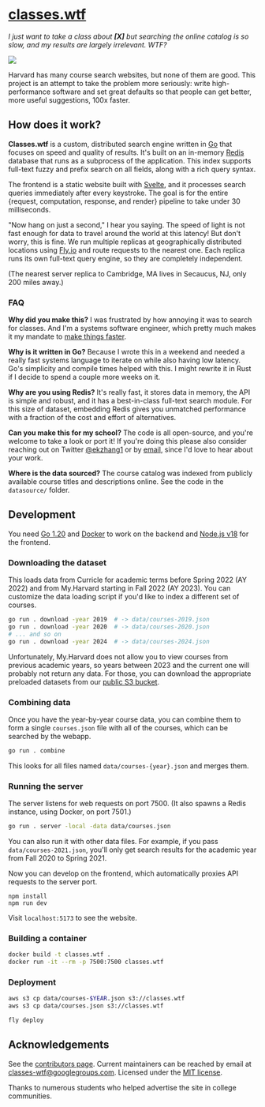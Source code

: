# [classes.wtf](https://classes.wtf/)

_I just want to take a class about **\[X\]** but searching the online catalog is so slow, and my results are largely irrelevant. WTF?_

![](https://i.imgur.com/UMBZDKU.png)

Harvard has many course search websites, but none of them are good. This project is an attempt to take the problem more seriously: write high-performance software and set great defaults so that people can get better, more useful suggestions, 100x faster.

## How does it work?

**Classes.wtf** is a custom, distributed search engine written in [Go](https://go.dev/) that focuses on speed and quality of results. It's built on an in-memory [Redis](https://redis.io/) database that runs as a subprocess of the application. This index supports full-text fuzzy and prefix search on all fields, along with a rich query syntax.

The frontend is a static website built with [Svelte](https://svelte.dev/), and it processes search queries immediately after every keystroke. The goal is for the entire {request, computation, response, and render} pipeline to take under 30 milliseconds.

"Now hang on just a second," I hear you saying. The speed of light is not fast enough for data to travel around the world at this latency! But don't worry, this is fine. We run multiple replicas at geographically distributed locations using [Fly.io](https://fly.io/) and route requests to the nearest one. Each replica runs its own full-text query engine, so they are completely independent.

(The nearest server replica to Cambridge, MA lives in Secaucus, NJ, only 200 miles away.)

### FAQ

**Why did you make this?** I was frustrated by how annoying it was to search for classes. And I'm a systems software engineer, which pretty much makes it my mandate to [make things faster](https://xkcd.com/1319/).

**Why is it written in Go?** Because I wrote this in a weekend and needed a really fast systems language to iterate on while also having low latency. Go's simplicity and compile times helped with this. I might rewrite it in Rust if I decide to spend a couple more weeks on it.

**Why are you using Redis?** It's really fast, it stores data in memory, the API is simple and robust, and it has a best-in-class full-text search module. For this size of dataset, embedding Redis gives you unmatched performance with a fraction of the cost and effort of alternatives.

**Can you make this for my school?** The code is all open-source, and you're welcome to take a look or port it! If you're doing this please also consider reaching out on Twitter [@ekzhang1](https://twitter.com/ekzhang1) or by [email](mailto:ekzhang1@gmail.com), since I'd love to hear about your work.

**Where is the data sourced?** The course catalog was indexed from publicly available course titles and descriptions online. See the code in the `datasource/` folder.

## Development

You need [Go 1.20](https://go.dev/) and [Docker](https://www.docker.com/) to work on the backend and [Node.js v18](https://nodejs.org/en/) for the frontend.

### Downloading the dataset

This loads data from Curricle for academic terms before Spring 2022 (AY 2022) and from My.Harvard starting in Fall 2022 (AY 2023). You can customize the data loading script if you'd like to index a different set of courses.

```bash
go run . download -year 2019  # -> data/courses-2019.json
go run . download -year 2020  # -> data/courses-2020.json
# ... and so on
go run . download -year 2024  # -> data/courses-2024.json
```

Unfortunately, My.Harvard does not allow you to view courses from previous academic years, so years between 2023 and the current one will probably not return any data. For those, you can download the appropriate preloaded datasets from our [public S3 bucket](https://s3.amazonaws.com/classes.wtf).

### Combining data

Once you have the year-by-year course data, you can combine them to form a single `courses.json` file with all of the courses, which can be searched by the webapp.

```bash
go run . combine
```

This looks for all files named `data/courses-{year}.json` and merges them.

### Running the server

The server listens for web requests on port 7500. (It also spawns a Redis instance, using Docker, on port 7501.)

```bash
go run . server -local -data data/courses.json
```

You can also run it with other data files. For example, if you pass `data/courses-2021.json`, you'll only get search results for the academic year from Fall 2020 to Spring 2021.

Now you can develop on the frontend, which automatically proxies API requests to the server port.

```
npm install
npm run dev
```

Visit `localhost:5173` to see the website.

### Building a container

```bash
docker build -t classes.wtf .
docker run -it --rm -p 7500:7500 classes.wtf
```

### Deployment

```bash
aws s3 cp data/courses-$YEAR.json s3://classes.wtf
aws s3 cp data/courses.json s3://classes.wtf
```

```bash
fly deploy
```

## Acknowledgements

See the [contributors page](https://github.com/ekzhang/classes.wtf/graphs/contributors). Current maintainers can be reached by email at [classes-wtf@googlegroups.com](mailto:classes-wtf@googlegroups.com). Licensed under the [MIT license](LICENSE).

Thanks to numerous students who helped advertise the site in college communities.
